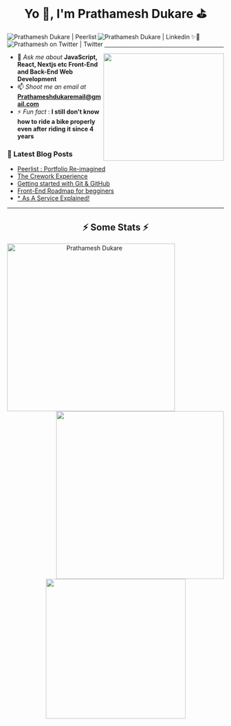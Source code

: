 <h1 align="center">Yo 👋, I'm Prathamesh Dukare ⛳</h1>

<a href="https://peerlist.io/prathamesh" target="_blank">
  <img align="left" alt="Prathamesh Dukare | Peerlist" src="https://github-readme-badge.peerlist.io/api/prathamesh?style=for-the-badge" />
</a>

<a href="https://www.linkedin.com/in/prathameshdukare" target="_blank">
  <img align="left" alt="Prathamesh Dukare | Linkedin" src="https://img.shields.io/badge/PrathameshDukare-0077B5?style=for-the-badge&logo=linkedin&logoColor=white" />
  
 <a href="https://www.twitter.com/prathameshtwits" target="_blank">
  <img align="left" alt="Prathamesh on Twitter | Twitter" src="https://img.shields.io/badge/prathameshtwits-00ACEE?style=for-the-badge&logo=twitter&logoColor=white" />
   
</a>
✨🍃

<hr>

<img align="right" width="280" height="250" alt="" src="https://media.giphy.com/media/QN6NnhbgfOpoI/giphy.gif" />

- 💬 *Ask me about* **JavaScript, React, Nextjs etc Front-End and Back-End Web Development**
- 📫 *Shoot me an email at* **Prathameshdukaremail@gmail.com**
- ⚡ *Fun fact* : **I still don't know how to ride a bike properly even after riding it since 4 years**

### 📝 Latest Blog Posts
<!-- BLOG-POST-LIST:START -->
- [Peerlist : Portfolio Re-imagined](https://prathameshdukare.hashnode.dev/portfolio-re-imagined)
- [The Crework Experience](https://prathameshdukare.hashnode.dev/the-crework-experience)
- [Getting started with Git & GitHub](https://dev.to/prathameshkdukare/getting-started-with-git-github-1c1i)
- [Front-End Roadmap for begginers](https://dev.to/prathameshkdukare/front-end-roadmap-for-begginers-379i)
- [* As A Service Explained!](https://dev.to/prathameshkdukare/as-a-service-4coc)
<!-- BLOG-POST-LIST:END -->

<hr>

<h2 align="center">⚡ Some Stats ⚡</h2>
<p align=center>
  <div align=center>
    <a href="https://github.com/denvercoder1/github-readme-streak-stats" title="Go to Source">
      <img align="left" width=390 src="https://github-readme-streak-stats.herokuapp.com/?user=prathamesh-dukare&theme=react&border=61dafb&hide_border=true" alt="Prathamesh Dukare" />
    </a>
    <a href="https://github.com/anuraghazra/github-readme-stats" title="Go to Source">
      <img align="right" width=390 src="https://github-readme-stats.vercel.app/api?username=prathamesh-dukare&show_icons=true&theme=react&border_color=61dafb&hide_border=true" />
    </a>
  </div>
  
  <br><br><br><br><br><br><br><br><br>
  
  <div align=center>
    <a href="https://github.com/anuraghazra/github-readme-stats">
      <img width=325 align="center" src="https://github-readme-stats.vercel.app/api/top-langs/?username=prathamesh-dukare&hide=c%23,powershell,Mathematica,Ruby,Objective-C,Objective-C%2b%2b,Cuda&title_color=61dafb&text_color=ffffff&icon_color=61dafb&bg_color=20232a&langs_count=8&layout=compact&border_color=61dafb&hide_border=true" />
    </a>
  </div>
</p>

<div>

<!-- ### 📊 GitHub Stats


![Prathamesh-Dukare GitHub stats](https://github-readme-stats.vercel.app/api?username=prathamesh-dukare&show_icons=true&theme=) -->

</div>

<!---
Prathamesh-Dukare/Prathamesh-Dukare is a ✨ special ✨ repository because its `README.md` (this file) appears on your GitHub profile.
You can click the Preview link to take a look at your changes
--->
